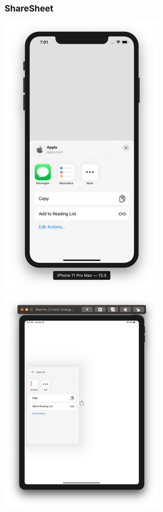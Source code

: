 # ShareSheet

![](https://github.com/ram4ik/ShareSheet/blob/master/ShareSheet/Assets.xcassets/Screenshot%202020-03-24%20at%2019.01.37.imageset/Screenshot%202020-03-24%20at%2019.01.37.png)

![](https://github.com/ram4ik/ShareSheet/blob/master/ShareSheet/Assets.xcassets/Screenshot%202020-05-10%20at%2018.52.57.imageset/Screenshot%202020-05-10%20at%2018.52.57.png)

